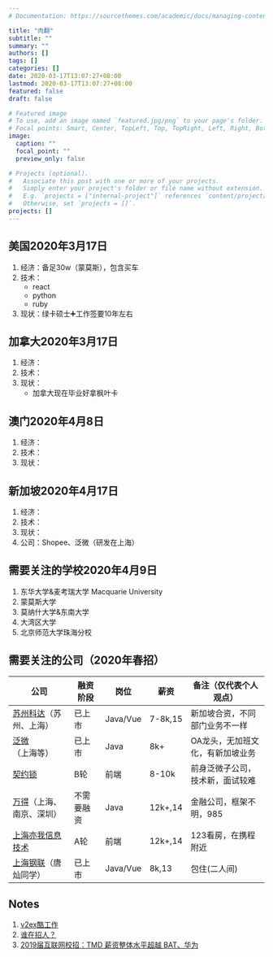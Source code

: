 ```yaml
---
# Documentation: https://sourcethemes.com/academic/docs/managing-content/

title: "肉翻"
subtitle: ""
summary: ""
authors: []
tags: []
categories: []
date: 2020-03-17T13:07:27+08:00
lastmod: 2020-03-17T13:07:27+08:00
featured: false
draft: false

# Featured image
# To use, add an image named `featured.jpg/png` to your page's folder.
# Focal points: Smart, Center, TopLeft, Top, TopRight, Left, Right, BottomLeft, Bottom, BottomRight.
image:
  caption: ""
  focal_point: ""
  preview_only: false

# Projects (optional).
#   Associate this post with one or more of your projects.
#   Simply enter your project's folder or file name without extension.
#   E.g. `projects = ["internal-project"]` references `content/project/deep-learning/index.md`.
#   Otherwise, set `projects = []`.
projects: []
---
```


## 美国2020年3月17日

1. 经济：备足30w（蒙莫斯），包含买车
2. 技术：
   - react
   - python
   - ruby
3. 现状：绿卡硕士➕工作签要10年左右

## 加拿大2020年3月17日

1. 经济：
2. 技术：
3. 现状：
   - 加拿大现在毕业好拿枫叶卡

## 澳门2020年4月8日

1. 经济：
2. 技术：
3. 现状：

## 新加坡2020年4月17日

1. 经济：
2. 技术：
3. 现状：
4. 公司：Shopee、泛微（研发在上海）

## 需要关注的学校2020年4月9日

1. 东华大学&麦考瑞大学 Macquarie University
2. 蒙莫斯大学
3. 莫纳什大学&东南大学
4. 大湾区大学
5. 北京师范大学珠海分校

## 需要关注的公司（2020年春招）

| 公司                                                         | 融资阶段   | 岗位     | 薪资    | 备注（仅代表个人观点）           |
| ------------------------------------------------------------ | ---------- | -------- | ------- | -------------------------------- |
| [苏州科达](https://www.zhipin.com/gongsi/a4b048155f44150d1HFy09S-.html?ka=search_rcmd_company_name_a4b048155f44150d1HFy09S-_custompage)（苏州、上海） | 已上市     | Java/Vue | 7-8k,15 | 新加坡合资，不同部门业务不一样   |
| [泛微](https://www.zhipin.com/gongsi/8d038826246b5fb31nV83d4~.html)（上海等） | 已上市     | Java     | 8k+     | OA龙头，无加班文化，有新加坡业务 |
| [契约锁](https://www.zhipin.com/gongsi/13ecf70cfa01a1481XZ809y4.html?ka=job-detail-company-logo_custompage) | B轮        | 前端     | 8-10k   | 前身泛微子公司，技术新，面试较难 |
| [万得](https://www.zhipin.com/gongsi/3be219eff47214b91nB42N26EQ~~.html?ka=search_rcmd_company_name_3be219eff47214b91nB42N26EQ~~_custompage)（上海、南京、深圳） | 不需要融资 | Java     | 12k+,14 | 金融公司，框架不明，985          |
| [上海亦我信息技术](https://www.zhipin.com/gongsi/88312881323f34731HR-2dm8EA~~.html?ka=company-intro) | A轮        | 前端     | 12k+,14 | 123看房，在携程附近              |
| [上海钢联](https://www.zhipin.com/gongsi/ebb03753411191481XRz3ti-.html?ka=company-intro)（唐灿同学） | 已上市     | Java/Vue | 8k,13   | 包住(二人间)                     |

## Notes

1. [v2ex酷工作](https://www.v2ex.com/go/jobs)
2. [谁在招人？](https://github.com/ruanyf/weekly/issues)
3. [2019届互联网校招：TMD 薪资整体水平超越 BAT、华为](https://36kr.com/p/5156423)

